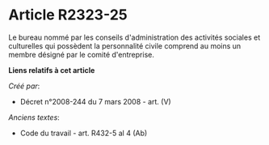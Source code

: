 # Article R2323-25

Le bureau nommé par les conseils d'administration des activités sociales et culturelles qui possèdent la personnalité civile
comprend au moins un membre désigné par le comité d'entreprise.

**Liens relatifs à cet article**

_Créé par_:

  - Décret n°2008-244 du 7 mars 2008 - art. (V)

_Anciens textes_:

  - Code du travail - art. R432-5 al 4 (Ab)
